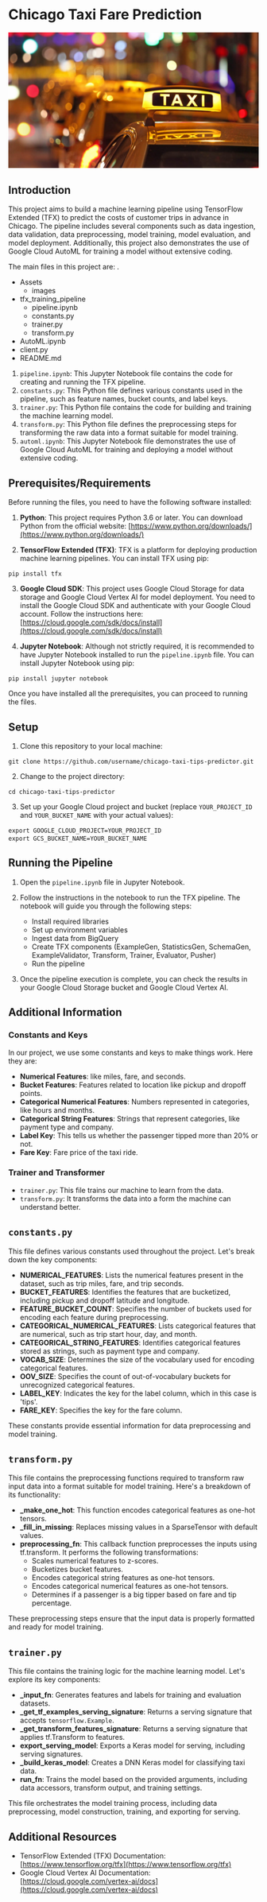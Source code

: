 
# Chicago Taxi Fare Prediction

![alt text](https://github.com/shivaraj-brillio/Demo1_Chicago_taxi_trips/blob/main/Assets/Images/chicago_taxi.jpg)




## Introduction

This project aims to build a machine learning pipeline using TensorFlow Extended (TFX) to predict the costs of customer trips in advance in Chicago. The pipeline includes several components such as data ingestion, data validation, data preprocessing, model training, model evaluation, and model deployment. Additionally, this project also demonstrates the use of Google Cloud AutoML for training a model without extensive coding.

The main files in this project are:
.
- Assets
  - images
- tfx_training_pipeline
  - pipeline.ipynb
  - constants.py
  - trainer.py
  - transform.py
- AutoML.ipynb
- client.py
- README.md



1. `pipeline.ipynb`: This Jupyter Notebook file contains the code for creating and running the TFX pipeline.
2. `constants.py`: This Python file defines various constants used in the pipeline, such as feature names, bucket counts, and label keys.
3. `trainer.py`: This Python file contains the code for building and training the machine learning model.
4. `transform.py`: This Python file defines the preprocessing steps for transforming the raw data into a format suitable for model training.
5. `automl.ipynb`: This Jupyter Notebook file demonstrates the use of Google Cloud AutoML for training and deploying a model without extensive coding.

## Prerequisites/Requirements

Before running the files, you need to have the following software installed:

1. **Python**: This project requires Python 3.6 or later. You can download Python from the official website: [https://www.python.org/downloads/](https://www.python.org/downloads/)

2. **TensorFlow Extended (TFX)**: TFX is a platform for deploying production machine learning pipelines. You can install TFX using pip:

```
pip install tfx
```

3. **Google Cloud SDK**: This project uses Google Cloud Storage for data storage and Google Cloud Vertex AI for model deployment. You need to install the Google Cloud SDK and authenticate with your Google Cloud account. Follow the instructions here: [https://cloud.google.com/sdk/docs/install](https://cloud.google.com/sdk/docs/install)

4. **Jupyter Notebook**: Although not strictly required, it is recommended to have Jupyter Notebook installed to run the `pipeline.ipynb` file. You can install Jupyter Notebook using pip:

```
pip install jupyter notebook
```

Once you have installed all the prerequisites, you can proceed to running the files.

## Setup

1. Clone this repository to your local machine:

```
git clone https://github.com/username/chicago-taxi-tips-predictor.git
```

2. Change to the project directory:

```
cd chicago-taxi-tips-predictor
```

3. Set up your Google Cloud project and bucket (replace `YOUR_PROJECT_ID` and `YOUR_BUCKET_NAME` with your actual values):

```
export GOOGLE_CLOUD_PROJECT=YOUR_PROJECT_ID
export GCS_BUCKET_NAME=YOUR_BUCKET_NAME
```

## Running the Pipeline

1. Open the `pipeline.ipynb` file in Jupyter Notebook.

2. Follow the instructions in the notebook to run the TFX pipeline. The notebook will guide you through the following steps:
   - Install required libraries
   - Set up environment variables
   - Ingest data from BigQuery
   - Create TFX components (ExampleGen, StatisticsGen, SchemaGen, ExampleValidator, Transform, Trainer, Evaluator, Pusher)
   - Run the pipeline

3. Once the pipeline execution is complete, you can check the results in your Google Cloud Storage bucket and Google Cloud Vertex AI.


## Additional Information

### Constants and Keys

In our project, we use some constants and keys to make things work. Here they are:

- **Numerical Features**:  like miles, fare, and seconds.
- **Bucket Features**: Features related to location like pickup and dropoff points.
- **Categorical Numerical Features**: Numbers represented in categories, like hours and months.
- **Categorical String Features**: Strings that represent categories, like payment type and company.
- **Label Key**: This tells us whether the passenger tipped more than 20% or not.
- **Fare Key**: Fare price of the taxi ride.

### Trainer and Transformer

- `trainer.py`: This file trains our machine to learn from the data.
- `transform.py`: It transforms the data into a form the machine can understand better.

## `constants.py`

This file defines various constants used throughout the project. Let's break down the key components:

- **NUMERICAL_FEATURES**: Lists the numerical features present in the dataset, such as trip miles, fare, and trip seconds.
- **BUCKET_FEATURES**: Identifies the features that are bucketized, including pickup and dropoff latitude and longitude.
- **FEATURE_BUCKET_COUNT**: Specifies the number of buckets used for encoding each feature during preprocessing.
- **CATEGORICAL_NUMERICAL_FEATURES**: Lists categorical features that are numerical, such as trip start hour, day, and month.
- **CATEGORICAL_STRING_FEATURES**: Identifies categorical features stored as strings, such as payment type and company.
- **VOCAB_SIZE**: Determines the size of the vocabulary used for encoding categorical features.
- **OOV_SIZE**: Specifies the count of out-of-vocabulary buckets for unrecognized categorical features.
- **LABEL_KEY**: Indicates the key for the label column, which in this case is 'tips'.
- **FARE_KEY**: Specifies the key for the fare column.

These constants provide essential information for data preprocessing and model training.

## `transform.py`

This file contains the preprocessing functions required to transform raw input data into a format suitable for model training. Here's a breakdown of its functionality:

- **_make_one_hot**: This function encodes categorical features as one-hot tensors.
- **_fill_in_missing**: Replaces missing values in a SparseTensor with default values.
- **preprocessing_fn**: This callback function preprocesses the inputs using tf.transform. It performs the following transformations:
  - Scales numerical features to z-scores.
  - Bucketizes bucket features.
  - Encodes categorical string features as one-hot tensors.
  - Encodes categorical numerical features as one-hot tensors.
  - Determines if a passenger is a big tipper based on fare and tip percentage.

These preprocessing steps ensure that the input data is properly formatted and ready for model training.

## `trainer.py`

This file contains the training logic for the machine learning model. Let's explore its key components:

- **_input_fn**: Generates features and labels for training and evaluation datasets.
- **_get_tf_examples_serving_signature**: Returns a serving signature that accepts `tensorflow.Example`.
- **_get_transform_features_signature**: Returns a serving signature that applies tf.Transform to features.
- **export_serving_model**: Exports a Keras model for serving, including serving signatures.
- **_build_keras_model**: Creates a DNN Keras model for classifying taxi data.
- **run_fn**: Trains the model based on the provided arguments, including data accessors, transform output, and training settings.

This file orchestrates the model training process, including data preprocessing, model construction, training, and exporting for serving.


## Additional Resources

- TensorFlow Extended (TFX) Documentation: [https://www.tensorflow.org/tfx](https://www.tensorflow.org/tfx)
- Google Cloud Vertex AI Documentation: [https://cloud.google.com/vertex-ai/docs](https://cloud.google.com/vertex-ai/docs)

